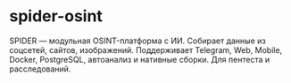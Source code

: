 # spider-osint
SPIDER — модульная OSINT-платформа с ИИ. Собирает данные из соцсетей, сайтов, изображений. Поддерживает Telegram, Web, Mobile, Docker, PostgreSQL, автоанализ и нативные сборки. Для пентеста и расследований.
